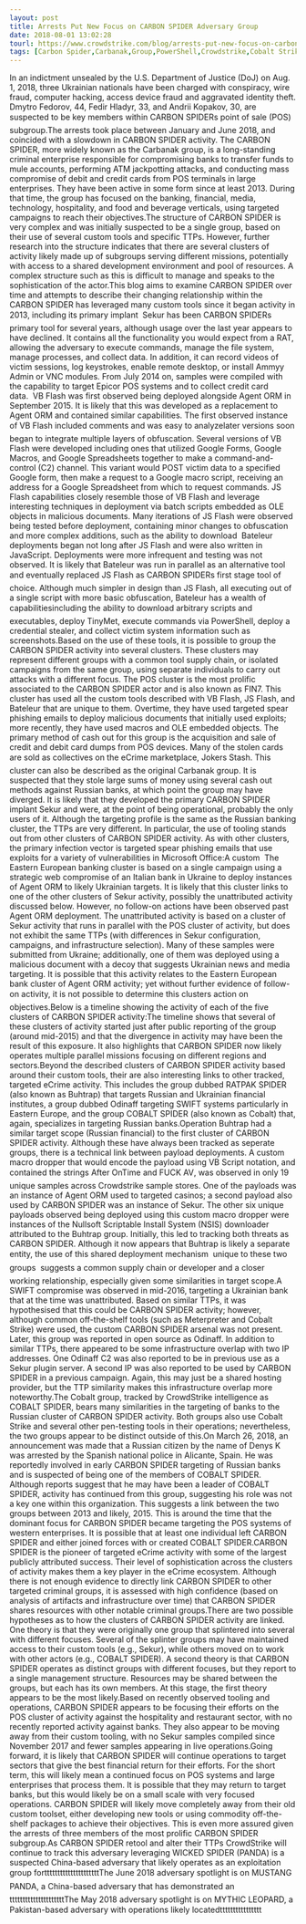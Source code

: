 ```yaml
---
layout: post
title: Arrests Put New Focus on CARBON SPIDER Adversary Group
date: 2018-08-01 13:02:28
tourl: https://www.crowdstrike.com/blog/arrests-put-new-focus-on-carbon-spider-adversary-group/
tags: [Carbon Spider,Carbanak,Group,PowerShell,Crowdstrike,Cobalt Strike,Source,China,Exploitation]
---
```

In an indictment unsealed by the U.S. Department of Justice (DoJ) on Aug. 1, 2018, three Ukrainian nationals have been charged with conspiracy, wire fraud, computer hacking, access device fraud and aggravated identity theft. Dmytro Fedorov, 44, Fedir Hladyr, 33, and Andrii Kopakov, 30, are suspected to be key members within CARBON SPIDERs point of sale (POS) subgroup.The arrests took place between January and June 2018, and coincided with a slowdown in CARBON SPIDER activity. The CARBON SPIDER, more widely known as the Carbanak group, is a long-standing criminal enterprise responsible for compromising banks to transfer funds to mule accounts, performing ATM jackpotting attacks, and conducting mass compromise of debit and credit cards from POS terminals in large enterprises. They have been active in some form since at least 2013. During that time, the group has focused on the banking, financial, media, technology, hospitality, and food and beverage verticals, using targeted campaigns to reach their objectives.The structure of CARBON SPIDER is very complex and was initially suspected to be a single group, based on their use of several custom tools and specific TTPs. However, further research into the structure indicates that there are several clusters of activity likely made up of subgroups serving different missions, potentially with access to a shared development environment and pool of resources. A complex structure such as this is difficult to manage and speaks to the sophistication of the actor.This blog aims to examine CARBON SPIDER over time and attempts to describe their changing relationship within the CARBON SPIDER has leveraged many custom tools since it began activity in 2013, including its primary implant  Sekur has been CARBON SPIDERs primary tool for several years, although usage over the last year appears to have declined. It contains all the functionality you would expect from a RAT, allowing the adversary to execute commands, manage the file system, manage processes, and collect data. In addition, it can record videos of victim sessions, log keystrokes, enable remote desktop, or install Ammyy Admin or VNC modules. From July 2014 on, samples were compiled with the capability to target Epicor POS systems and to collect credit card data.  VB Flash was first observed being deployed alongside Agent ORM in September 2015. It is likely that this was developed as a replacement to Agent ORM and contained similar capabilities. The first observed instance of VB Flash included comments and was easy to analyzelater versions soon began to integrate multiple layers of obfuscation. Several versions of VB Flash were developed including ones that utilized Google Forms, Google Macros, and Google Spreadsheets together to make a command-and-control (C2) channel. This variant would POST victim data to a specified Google form, then make a request to a Google macro script, receiving an address for a Google Spreadsheet from which to request commands. JS Flash capabilities closely resemble those of VB Flash and leverage interesting techniques in deployment via batch scripts embedded as OLE objects in malicious documents. Many iterations of JS Flash were observed being tested before deployment, containing minor changes to obfuscation and more complex additions, such as the ability to download  Bateleur deployments began not long after JS Flash and were also written in JavaScript. Deployments were more infrequent and testing was not observed. It is likely that Bateleur was run in parallel as an alternative tool and eventually replaced JS Flash as CARBON SPIDERs first stage tool of choice. Although much simpler in design than JS Flash, all executing out of a single script with more basic obfuscation, Bateleur has a wealth of capabilitiesincluding the ability to download arbitrary scripts and executables, deploy TinyMet, execute commands via PowerShell, deploy a credential stealer, and collect victim system information such as screenshots.Based on the use of these tools, it is possible to group the CARBON SPIDER activity into several clusters. These clusters may represent different groups with a common tool supply chain, or isolated campaigns from the same group, using separate individuals to carry out attacks with a different focus. The POS cluster is the most prolific associated to the CARBON SPIDER actor and is also known as FIN7. This cluster has used all the custom tools described with VB Flash, JS Flash, and Bateleur that are unique to them. Overtime, they have used targeted spear phishing emails to deploy malicious documents that initially used exploits; more recently, they have used macros and OLE embedded objects. The primary method of cash out for this group is the acquisition and sale of credit and debit card dumps from POS devices. Many of the stolen cards are sold as collectives on the eCrime marketplace, Jokers Stash. This cluster can also be described as the original Carbanak group. It is suspected that they stole large sums of money using several cash out methods against Russian banks, at which point the group may have diverged. It is likely that they developed the primary CARBON SPIDER implant Sekur and were, at the point of being operational, probably the only users of it. Although the targeting profile is the same as the Russian banking cluster, the TTPs are very different. In particular, the use of tooling stands out from other clusters of CARBON SPIDER activity. As with other clusters, the primary infection vector is targeted spear phishing emails that use exploits for a variety of vulnerabilities in Microsoft Office:A custom  The Eastern European banking cluster is based on a single campaign using a strategic web compromise of an Italian bank in Ukraine to deploy instances of Agent ORM to likely Ukrainian targets. It is likely that this cluster links to one of the other clusters of Sekur activity, possibly the unattributed activity discussed below. However, no follow-on actions have been observed past Agent ORM deployment. The unattributed activity is based on a cluster of Sekur activity that runs in parallel with the POS cluster of activity, but does not exhibit the same TTPs (with differences in Sekur configuration, campaigns, and infrastructure selection). Many of these samples were submitted from Ukraine; additionally, one of them was deployed using a malicious document with a decoy that suggests Ukrainian news and media targeting. It is possible that this activity relates to the Eastern European bank cluster of Agent ORM activity; yet without further evidence of follow-on activity, it is not possible to determine this clusters action on objectives.Below is a timeline showing the activity of each of the five clusters of CARBON SPIDER activity:The timeline shows that several of these clusters of activity started just after public reporting of the group (around mid-2015) and that the divergence in activity may have been the result of this exposure. It also highlights that CARBON SPIDER now likely operates multiple parallel missions focusing on different regions and sectors.Beyond the described clusters of CARBON SPIDER activity based around their custom tools, their are also interesting links to other tracked, targeted eCrime activity. This includes the group dubbed RATPAK SPIDER (also known as Buhtrap) that targets Russian and Ukrainian financial institutes, a group dubbed Odinaff targeting SWIFT systems particularly in Eastern Europe, and the group COBALT SPIDER (also known as Cobalt) that, again, specializes in targeting Russian banks.Operation Buhtrap had a similar target scope (Russian financial) to the first cluster of CARBON SPIDER activity. Although these have always been tracked as seperate groups, there is a technical link between payload deployments. A custom macro dropper that would encode the payload using VB Script notation, and contained the strings After OnTime and FUCK AV, was observed in only 19 unique samples across Crowdstrike sample stores. One of the payloads was an instance of Agent ORM used to targeted casinos; a second payload also used by CARBON SPIDER was an instance of Sekur. The other six unique payloads observed being deployed using this custom macro dropper were instances of the Nullsoft Scriptable Install System (NSIS) downloader attributed to the Buhtrap group. Initially, this led to tracking both threats as CARBON SPIDER. Although it now appears that Buhtrap is likely a separate entity, the use of this shared deployment mechanism  unique to these two groups  suggests a common supply chain or developer and a closer working relationship, especially given some similarities in target scope.A SWIFT compromise was observed in mid-2016, targeting a Ukrainian bank that at the time was unattributed. Based on similar TTPs, it was hypothesised that this could be CARBON SPIDER activity; however, although common off-the-shelf tools (such as Meterpreter and Cobalt Strike) were used, the custom CARBON SPIDER arsenal was not present. Later, this group was reported in open source as Odinaff. In addition to similar TTPs, there appeared to be some infrastructure overlap with two IP addresses. One Odinaff C2 was also reported to be in previous use as a Sekur plugin server. A second IP was also reported to be used by CARBON SPIDER in a previous campaign. Again, this may just be a shared hosting provider, but the TTP similarity makes this infrastructure overlap more noteworthy.The Cobalt group, tracked by CrowdStrike intelligence as COBALT SPIDER, bears many similarities in the targeting of banks to the Russian cluster of CARBON SPIDER activity. Both groups also use Cobalt Strike and several other pen-testing tools in their operations; nevertheless, the two groups appear to be distinct outside of this.On March 26, 2018, an announcement was made that a Russian citizen by the name of Denys K was arrested by the Spanish national police in Alicante, Spain. He was reportedly involved in early CARBON SPIDER targeting of Russian banks and is suspected of being one of the members of COBALT SPIDER. Although reports suggest that he may have been a leader of COBALT SPIDER, activity has continued from this group, suggesting his role was not a key one within this organization. This suggests a link between the two groups between 2013 and likely, 2015. This is around the time that the dominant focus for CARBON SPIDER became targeting the POS systems of western enterprises. It is possible that at least one individual left CARBON SPIDER and either joined forces with or created COBALT SPIDER.CARBON SPIDER is the pioneer of targeted eCrime activity with some of the largest publicly attributed success. Their level of sophistication across the clusters of activity makes them a key player in the eCrime ecosystem. Although there is not enough evidence to directly link CARBON SPIDER to other targeted criminal groups, it is assessed with high confidence (based on analysis of artifacts and infrastructure over time) that CARBON SPIDER shares resources with other notable criminal groups.There are two possible hypotheses as to how the clusters of CARBON SPIDER activity are linked. One theory is that they were originally one group that splintered into several with different focuses. Several of the splinter groups may have maintained access to their custom tools (e.g., Sekur), while others moved on to work with other actors (e.g., COBALT SPIDER). A second theory is that CARBON SPIDER operates as distinct groups with different focuses, but they report to a single management structure. Resources may be shared between the groups, but each has its own members. At this stage, the first theory appears to be the most likely.Based on recently observed tooling and operations, CARBON SPIDER appears to be focusing their efforts on the POS cluster of activity against the hospitality and restaurant sector, with no recently reported activity against banks. They also appear to be moving away from their custom tooling, with no Sekur samples compiled since November 2017 and fewer samples appearing in live operations.Going forward, it is likely that CARBON SPIDER will continue operations to target sectors that give the best financial return for their efforts. For the short term, this will likely mean a continued focus on POS systems and large enterprises that process them. It is possible that they may return to target banks, but this would likely be on a small scale with very focused operations. CARBON SPIDER will likely move completely away from their old custom toolset, either developing new tools or using commodity off-the-shelf packages to achieve their objectives. This is even more assured given the arrests of three members of the most prolific CARBON SPIDER subgroup.As CARBON SPIDER retool and alter their TTPs CrowdStrike will continue to track this adversary leveraging WICKED SPIDER (PANDA) is a suspected China-based adversary that likely operates as an exploitation group fortttttttttttttttttttttThe June 2018 adversary spotlight is on MUSTANG PANDA, a China-based adversary that has demonstrated antttttttttttttttttttttThe May 2018 adversary spotlight is on MYTHIC LEOPARD, a Pakistan-based adversary with operations likely locatedtttttttttttttttt